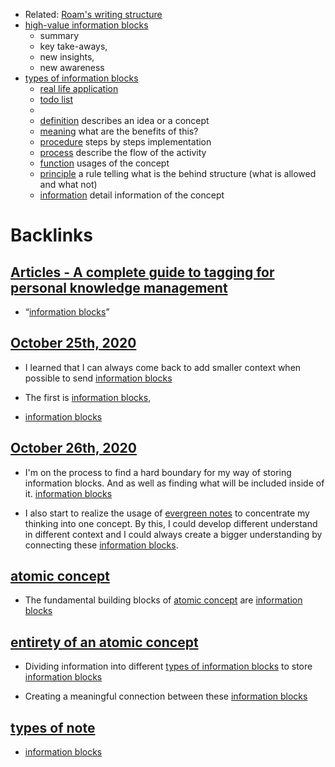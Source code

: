- Related: [Roam's writing structure](<Roam's writing structure.md>)
- [high-value information blocks](<high-value information blocks.md>)
    - summary
    - key take-aways, 
    - new insights,
    - new awareness
- [types of information blocks](<types of information blocks.md>)
    - [real life application](<real life application.md>)
    - [todo list](<todo list.md>)
    - 
    - [definition](<definition.md>) describes an idea or a concept
    - [meaning](<meaning.md>) what are the benefits of this?
    - [procedure](<procedure.md>) steps by steps implementation
    - [process](<process.md>) describe the flow of the activity
    - [function](<function.md>) usages of the concept
    - [principle](<principle.md>) a rule telling what is the behind structure (what is allowed and what not)
    - [information](<information.md>) detail information of the concept

# Backlinks
## [Articles - A complete guide to tagging for personal knowledge management](<Articles - A complete guide to tagging for personal knowledge management.md>)
- “[information blocks](<information blocks.md>)”

## [October 25th, 2020](<October 25th, 2020.md>)
- I learned that I can always come back to add smaller context when possible to send [information blocks](<information blocks.md>)

- The first is [information blocks](<information blocks.md>),

- [information blocks](<information blocks.md>)

## [October 26th, 2020](<October 26th, 2020.md>)
- I'm on the process to find a hard boundary for my way of storing information blocks. And as well as finding what will be included inside of it. [information blocks](<information blocks.md>)

- I also start to realize the usage of [evergreen notes](<evergreen notes.md>) to concentrate my thinking into one concept. By this, I could develop different understand in different context and I could always create a bigger understanding by connecting these [information blocks](<information blocks.md>).

## [atomic concept](<atomic concept.md>)
- The fundamental building blocks of [atomic concept](<atomic concept.md>) are [information blocks](<information blocks.md>)

## [entirety of an atomic concept](<entirety of an atomic concept.md>)
- Dividing information into different [types of information blocks](<types of information blocks.md>) to store [information blocks](<information blocks.md>)

- Creating a meaningful connection between these [information blocks](<information blocks.md>)

## [types of note](<types of note.md>)
- [information blocks](<information blocks.md>)

